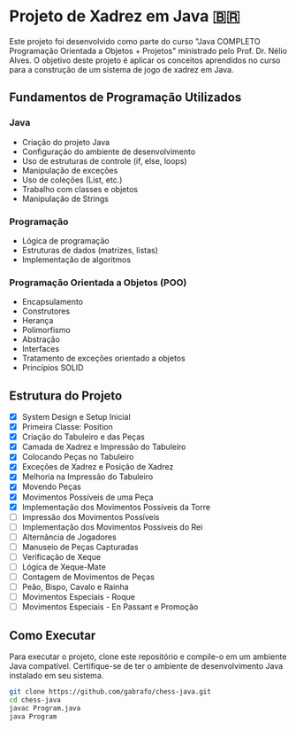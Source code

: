 # Projeto de Xadrez em Java 🇧🇷

Este projeto foi desenvolvido como parte do curso "Java COMPLETO Programação Orientada a Objetos + Projetos" ministrado pelo Prof. Dr. Nélio Alves. O objetivo deste projeto é aplicar os conceitos aprendidos no curso para a construção de um sistema de jogo de xadrez em Java.

## Fundamentos de Programação Utilizados

### Java

- Criação do projeto Java
- Configuração do ambiente de desenvolvimento
- Uso de estruturas de controle (if, else, loops)
- Manipulação de exceções
- Uso de coleções (List, etc.)
- Trabalho com classes e objetos
- Manipulação de Strings

### Programação

- Lógica de programação
- Estruturas de dados (matrizes, listas)
- Implementação de algoritmos

### Programação Orientada a Objetos (POO)

- Encapsulamento
- Construtores
- Herança
- Polimorfismo
- Abstração
- Interfaces
- Tratamento de exceções orientado a objetos
- Princípios SOLID

## Estrutura do Projeto

- [x] System Design e Setup Inicial
- [x] Primeira Classe: Position
- [x] Criação do Tabuleiro e das Peças
- [x] Camada de Xadrez e Impressão do Tabuleiro
- [x] Colocando Peças no Tabuleiro
- [x] Exceções de Xadrez e Posição de Xadrez
- [x] Melhoria na Impressão do Tabuleiro
- [x] Movendo Peças
- [x] Movimentos Possíveis de uma Peça
- [x] Implementação dos Movimentos Possíveis da Torre
- [ ] Impressão dos Movimentos Possíveis
- [ ] Implementação dos Movimentos Possíveis do Rei
- [ ] Alternância de Jogadores
- [ ] Manuseio de Peças Capturadas
- [ ] Verificação de Xeque
- [ ] Lógica de Xeque-Mate
- [ ] Contagem de Movimentos de Peças
- [ ] Peão, Bispo, Cavalo e Rainha
- [ ] Movimentos Especiais - Roque
- [ ] Movimentos Especiais - En Passant e Promoção

## Como Executar

Para executar o projeto, clone este repositório e compile-o em um ambiente Java compatível. Certifique-se de ter o ambiente de desenvolvimento Java instalado em seu sistema.

```bash
git clone https://github.com/gabrafo/chess-java.git
cd chess-java
javac Program.java
java Program
```
